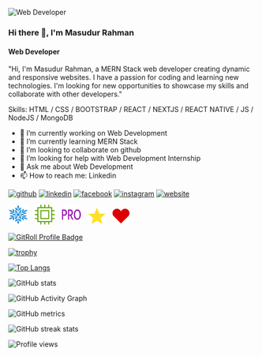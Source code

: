 ![Web Developer](https://masudur-rahman.xyz/cover_page.jpg)
### Hi there 👋, I'm Masudur Rahman
#### Web Developer

"Hi, I'm Masudur Rahman, a MERN Stack web developer creating dynamic and responsive websites. I have a passion for coding and learning new technologies. I'm looking for new opportunities to showcase my skills and collaborate with other developers."

Skills: HTML / CSS / BOOTSTRAP / REACT / NEXTJS / REACT NATIVE / JS / NodeJS / MongoDB

- 🔭 I’m currently working on Web Development 
- 🌱 I’m currently learning MERN Stack 
- 👯 I’m looking to collaborate on github 
- 🤔 I’m looking for help with Web Development Internship 
- 💬 Ask me about Web Development 
- 📫 How to reach me: Linkedin 


[<img src='https://cdn.jsdelivr.net/npm/simple-icons@3.0.1/icons/github.svg' alt='github' height='40'>](https://github.com/masudparvez2050)  [<img src='https://cdn.jsdelivr.net/npm/simple-icons@3.0.1/icons/linkedin.svg' alt='linkedin' height='40'>](https://www.linkedin.com/in/masudur-rahman-dev/)  [<img src='https://cdn.jsdelivr.net/npm/simple-icons@3.0.1/icons/facebook.svg' alt='facebook' height='40'>](https://www.facebook.com/masudparvez2050)  [<img src='https://cdn.jsdelivr.net/npm/simple-icons@3.0.1/icons/instagram.svg' alt='instagram' height='40'>](https://www.instagram.com/masudparvez2050/)  [<img src='https://cdn.jsdelivr.net/npm/simple-icons@3.0.1/icons/icloud.svg' alt='website' height='40'>](www.masudur-rahman.xyz)  

<a href='https://archiveprogram.github.com/'><img src='https://raw.githubusercontent.com/acervenky/animated-github-badges/master/assets/acbadge.gif' width='40' height='40'></a> <a href='https://docs.github.com/en/developers'><img src='https://raw.githubusercontent.com/acervenky/animated-github-badges/master/assets/devbadge.gif' width='40' height='40'></a> <a href='https://github.com/pricing'><img src='https://raw.githubusercontent.com/acervenky/animated-github-badges/master/assets/pro.gif' width='40' height='40'></a> <a href='https://stars.github.com/'><img src='https://raw.githubusercontent.com/acervenky/animated-github-badges/master/assets/starbadge.gif' width='35' height='35'></a> <a href='https://docs.github.com/en/github/supporting-the-open-source-community-with-github-sponsors'><img src='https://raw.githubusercontent.com/acervenky/animated-github-badges/master/assets/sponsorbadge.gif' width='35' height='35'></a> 

<a width='250' height='200' href="https://gitroll.io/profile/uwywA9AUSCfVofIEI5UHEW3uvOLf1" target="_blank"><img src="https://gitroll.io/api/badges/profiles/v1/uwywA9AUSCfVofIEI5UHEW3uvOLf1" alt="GitRoll Profile Badge"/></a>

[![trophy](https://github-profile-trophy.vercel.app/?username=masudparvez2050)](https://github.com/ryo-ma/github-profile-trophy)

[![Top Langs](https://github-readme-stats.vercel.app/api/top-langs/?username=masudparvez2050)](https://github.com/anuraghazra/github-readme-stats)

![GitHub stats](https://github-readme-stats.vercel.app/api?username=masudparvez2050&show_icons=true)  

![GitHub Activity Graph](https://activity-graph.herokuapp.com/graph?username=masudparvez2050)  

![GitHub metrics](https://metrics.lecoq.io/masudparvez2050)  

![GitHub streak stats](https://streak-stats.demolab.com/?user=masudparvez2050)  

![Profile views](https://gpvc.arturio.dev/masudparvez2050)  
